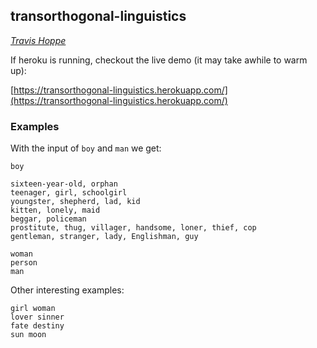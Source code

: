 ## transorthogonal-linguistics
_[Travis Hoppe](http://thoppe.github.io/)_

If heroku is running, checkout the live demo (it may take awhile to warm up):

[https://transorthogonal-linguistics.herokuapp.com/](https://transorthogonal-linguistics.herokuapp.com/)


### Examples

With the input of `boy` and `man` we get:

    boy
 
    sixteen-year-old, orphan
    teenager, girl, schoolgirl
    youngster, shepherd, lad, kid
    kitten, lonely, maid
    beggar, policeman
    prostitute, thug, villager, handsome, loner, thief, cop
    gentleman, stranger, lady, Englishman, guy
 
    woman
    person
    man

Other interesting examples:
  
    girl woman
    lover sinner
    fate destiny
    sun moon

 